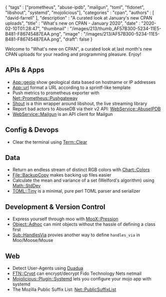 {
   "tags" : ["prometheus", "abuse-ipdb", "mailgun", "toml", "fidonet", "libshout", "systemd", "mojolicious"],
   "categories" : "cpan",
   "authors" : [
      "david-farrell"
   ],
   "description" : "A curated look at January's new CPAN uploads",
   "title" : "What's new on CPAN - January 2020",
   "date" : "2020-02-10T01:28:47",
   "thumbnail" : "/images/213/thumb_AF57B300-5234-11E5-B481-F86745487EAA.png",
   "image" : "/images/213/AF57B300-5234-11E5-B481-F86745487EAA.png",
   "draft": false
}


Welcome to "What's new on CPAN", a curated look at last month's new CPAN uploads for your reading and programming pleasure. Enjoy!

APIs & Apps
-----------
* [App::geoip](https://metacpan.org/pod/App::geoip) show geological data based on hostname or IP addresses
* [App::url](https://metacpan.org/pod/App::url) format a URL according to a sprintf-like template
* Push metrics to prometheus exporter with [Net::Prometheus::Pushgateway](https://metacpan.org/pod/Net::Prometheus::Pushgateway)
* [Shout](https://metacpan.org/pod/Shout) is a thin wrapper around libshout, the live streaming library
* Report bad actors to AbuseDB via their v2 API: [WebService::AbuseIPDB](https://metacpan.org/pod/WebService::AbuseIPDB)
* [WebService::Mailgun](https://metacpan.org/pod/WebService::Mailgun) is an API client for Mailgun


Config & Devops
---------------
* Clear the terminal using [Term::Clear](https://metacpan.org/pod/Term::Clear)


Data
----
* Return an endless stream of distinct RGB colors with [Chart::Colors](https://metacpan.org/pod/Chart::Colors)
* [File::BackupCopy](https://metacpan.org/pod/File::BackupCopy) makes backing up files easier
* Calculate the mean and variance of a set (Welford's algorithm) using [Math::StdDev](https://metacpan.org/pod/Math::StdDev)
* [TOML::Tiny](https://metacpan.org/pod/TOML::Tiny) is a minimal, pure perl TOML parser and serializer


Development & Version Control
-----------------------------
* Express yourself through moo with [MooX::Pression](https://metacpan.org/pod/MooX::Pression)
* [Object::Adhoc](https://metacpan.org/pod/Object::Adhoc) can mint objects without the hassle of defining a class first
* [Sub::HandlesVia](https://metacpan.org/pod/Sub::HandlesVia) provies another way to define `handles_via` in Moo/Moose/Mouse


Web
---
* Detect User-Agents using [Duadua](https://metacpan.org/pod/Duadua)
* [FTN::Crypt](https://metacpan.org/pod/FTN::Crypt) can encrypt/decrypt Fido Technology Nets netmail
* [Mojolicious::Plugin::Systemd](https://metacpan.org/pod/Mojolicious::Plugin::Systemd) lets you configure your mojo app with systemd
* The Mozilla Public Suffix List: [Net::PublicSuffixList](https://metacpan.org/pod/Net::PublicSuffixList)

